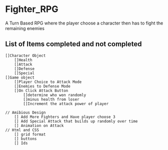 # Fighter_RPG
A Turn Based RPG where the player choose a character then has to fight the remaining enemies

## List of Items completed and not completed
    []Character Object
        []Health
        []Attack
        []Defense
        []Special
    []Game object
        []Player Choice to Attack Mode
        []Enemies to Defense Mode
        []On Click Attack Button
            []determine who won randomly
            []minus health from loser
            []Increment the attack power of player

    // Amibious Design
        [] Add More Fighters and Have player choose 3
        [] Add Special Attack that builds up randomly over time
        [] Animation on Attack
    // Html and CSS
        [] grid format
        [] buttons 
        [] Ids